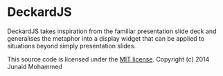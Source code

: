 DeckardJS
=========

DeckardJS takes inspiration from the familiar presentation slide deck and generalises the metaphor into a display widget that can be applied to situations beyond simply presentation slides.

This source code is licensed under the [MIT license](http://choosealicense.com/licenses/mit/). Copyright (c) 2014 Junaid Mohammed